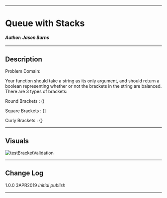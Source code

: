 ------------------------------

# Queue with Stacks
#### *Author: Jason Burns*

------------------------------

## Description

Problem Domain:

Your function should take a string as its only argument, and should return a boolean representing whether or not the brackets in the string are balanced. There are 3 types of brackets:

Round Brackets : ()

Square Brackets : []

Curly Brackets : {}


------------------------------

## Visuals
![testBracketValidation](https://github.com/jasonb315/data-structures-and-algorithms-dn/blob/master/assets/testBracketValidation.JPG)

------------------------------

## Change Log
1.0.0 3APR2019 *Initial publish*

------------------------------